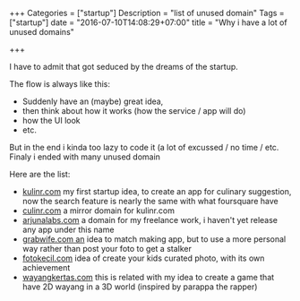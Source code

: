 +++
Categories = ["startup"]
Description = "list of unused domain"
Tags = ["startup"]
date = "2016-07-10T14:08:29+07:00"
title = "Why i have a lot of unused domains"

+++

I have to admit that got seduced by the dreams of the startup.

The flow is always like this:

- Suddenly have an (maybe) great idea,
- then think about how it works (how the service / app will do)
- how the UI look
- etc.

But in the end i kinda too lazy to code it (a lot of excussed / no time / etc. Finaly i ended with many unused domain

Here are the list:

- [kulinr.com](http://kulinr.com) my first startup idea, to create an app for culinary suggestion, now the search feature is nearly the same with what foursquare have
- [culinr.com](http://culinr.com) a mirror domain for kulinr.com
- [arjunalabs.com](http://arjunalabs.com) a domain for my freelance work, i haven't yet release any app under this name
- [grabwife.com an](http://grabwife.com) idea to match making app, but to use a more personal way rather than post your foto to get a stalker
- [fotokecil.com](http://fotokecil.com) idea of create your kids curated photo, with its own achievement
- [wayangkertas.com](http://wayangkertas.com) this is related with my idea to create a game that have 2D wayang in a 3D world (inspired by parappa the rapper)
